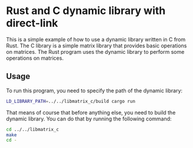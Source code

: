 # Rust and C dynamic library with direct-link

This is a simple example of how to use a dynamic library written in C from Rust. The C library is a simple matrix library that provides basic operations on matrices. The Rust program uses the dynamic library to perform some operations on matrices.

## Usage

To run this program, you need to specify the path of the dynamic library:

```bash
LD_LIBRARY_PATH=../../libmatrix_c/build cargo run
```

That means of course that before anything else, you need to build the dynamic library. You can do that by running the following command:

```bash
cd ../../libmatrix_c
make
cd -
```
